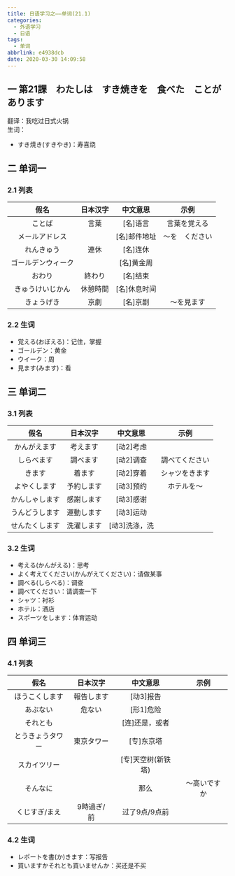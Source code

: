 ```yaml
---
title: 日语学习之——单词(21.1)
categories:
  - 外语学习
  - 日语
tags:
  - 单词
abbrlink: e4938dcb
date: 2020-03-30 14:09:58
---
```

## 一 第21課　わたしは　すき焼きを　食べた　ことが あります

翻译：我吃过日式火锅  
生词：  
* すき焼き(すきやき)：寿喜烧

<!--more-->

## 二 单词一

### 2.1 列表

|        假名        | 日本汉字 |   中文意思   |      示例      |
| :----------------: | :------: | :----------: | :------------: |
|       ことば       |   言葉   |   [名]语言   |  言葉を覚える  |
|   メールアドレス   |          | [名]邮件地址 | ～を　ください |
|     れんきゅう     |   連休   |   [名]连休   |                |
| ゴールデンウィーク |          |  [名]黄金周  |                |
|       おわり       |  終わり  |   [名]结束   |                |
|  きゅうけいじかん  | 休憩時間 | [名]休息时间 |                |
|     きょうげき     |   京劇   |   [名]京剧   |   ～を見ます   |

### 2.2 生词

* 覚える(おぼえる)：记住，掌握
* ゴールデン：黄金
* ウイーク：周
* 見ます(みます)：看

## 三 单词二

### 3.1 列表

|      假名      |  日本汉字  |   中文意思    |      示例      |
| :------------: | :--------: | :-----------: | :------------: |
|  かんがえます  |  考えます  |   [动2]考虑   |                |
|   しらべます   |  調べます  |   [动2]调查   | 調べてください |
|     きます     |   着ます   |   [动2]穿着   | シャツをきます |
|  よやくします  | 予約します |   [动3]预约   |   ホテルを〜   |
| かんしゃします | 感謝します |   [动3]感谢   |                |
| うんどうします | 運動します |   [动3]运动   |                |
| せんたくします | 洗濯します | [动3]洗涤，洗 |                |

### 3.2 生词

* 考える(かんがえる)：思考
* よく考えてください(かんがえてください)：请做某事
* 調べる(しらべる)：调查
* 調べてください：请调查一下
* シャツ：衬衫
* ホテル：酒店
* スポーツをします：体育运动

## 四 单词三

### 4.1 列表

|       假名       |  日本汉字  |      中文意思      |     示例     |
| :--------------: | :--------: | :----------------: | :----------: |
|  ほうこくします  | 報告します |     [动3]报告      |              |
|     あぶない     |   危ない   |     [形1]危险      |              |
|     それとも     |            |   [连]还是，或者   |              |
| とうきょうタワー | 東京タワー |     [专]东京塔     |              |
|   スカイツリー   |            | [专]天空树(新铁塔) |              |
|     そんなに     |            |        那么        | ～高いですか |
|  くじすぎ/まえ   | 9時過ぎ/前 |   过了9点/9点前    |              |

### 4.2 生词

* レポートを書(か)きます：写报告
* 買いますかそれとも買いませんか：买还是不买